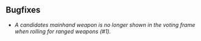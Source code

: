 ## Bugfixes
* *A candidates mainhand weapon is no longer shown in the voting frame when rolling for ranged weapons (#1).*
